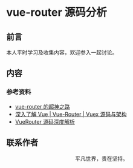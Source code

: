# vue-router 源码分析

## 前言

本人平时学习及收集内容，欢迎参入一起讨论。

## 内容

### 参考资料

- [vue-router 的超神之路](https://mp.weixin.qq.com/s/a5yAusm9dCryQ61xZOCjnA)
- [深入了解 Vue | Vue-Router | Vuex 源码与架构](https://github.com/biaochenxuying/vue-family-mindmap)
- [VueRouter 源码深度解析](https://juejin.im/post/5b5697675188251b11097464)

## 联系作者

<div align="center">
    <p>
        平凡世界，贵在坚持。
    </p>
    <img :src="$withBase('/about/contact.png')" />
</div>
